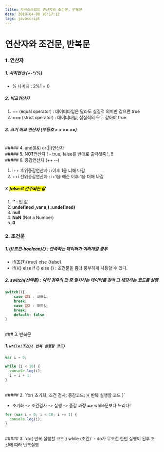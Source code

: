 ```yaml
---
title: 자바스크립트 연산자와 조건문, 반복문
date: 2019-04-08 16:17:12
tags: javascript
---
```


# 연산자와 조건문, 반복문

### 1. 연산자

##### 1. 사칙연산 (+-\*/%)

- % 나머지 : 2%1 = 0
  <br>

##### 2. 비교연산자

1. == (equal operator) : 데이터타입은 달라도 실질적 의미만 같으면 true
2. === (strict operator) : 데이터타입, 실질적의 모두 같아야 true
   <br>

##### 3. 크기 비교 연산자 (부등호 > < >= <=)

<br>
##### 4. and(&&) or(||)연산자
<br>
##### 5. NOT연산자 !
- true, false를 반대로 출력해줌 !, !!
<br>
##### 6. 증감연산자 (++ --)

1. i++ 후위증감연산자 : i이후 1을 더해 나감
2. ++i 전위증감연산자 : i+1을 해준 이후 1을 더해 나감
   <br>

##### 7. **<mark>false로 간주되는 값</mark>**

1. **''** : 빈 값
2. **undefined ,var a;(=undefined)**
3. **null**
4. **NaN** (Not a Number)
5. **0**
   <br>

### 2. 조건문

##### 1. if(**조건-boolean**){} : 만족하는 데이터가 여러개일 경우

- if(조건){true} else {false}
- if(){} else if {} else {} : 조건문을 좀더 풍부하게 사용할 수 있다.
  <br>

##### 2. switch(선택문) : 여러 경우의 값 중 일치하는 데이터를 찾아 그 해당하는 코드를 실행

```js
switch(){
    case 값1 : 코드값;
    break;
    case 값2 : 코드값;
    break;
    default: false
}
```

<br>
### 3. 반복문

##### 1. `while(조건){ 반복 실행할 코드}`

```js
var i = 0;

while (i < 10) {
  console.log(i);
  i = i + 1;
}
```

<br>
##### 2. `for( 초기화; 조건 검사; 증감코드; ){ 반복 실행할 코드 }`

- 초기화 -> 조건검사 -> 실행 -> 증감 과정
  **=>** while문보다 느리다!

```js
for (var i = 0; i < 10; i += 1) {
  console.log(i);
}
```

<br>
##### 3. `do{ 반복 실행할 코드 } while (조건)` 
- do가 무조건 한번 실행이 된후 조건에 따라 반복실행
